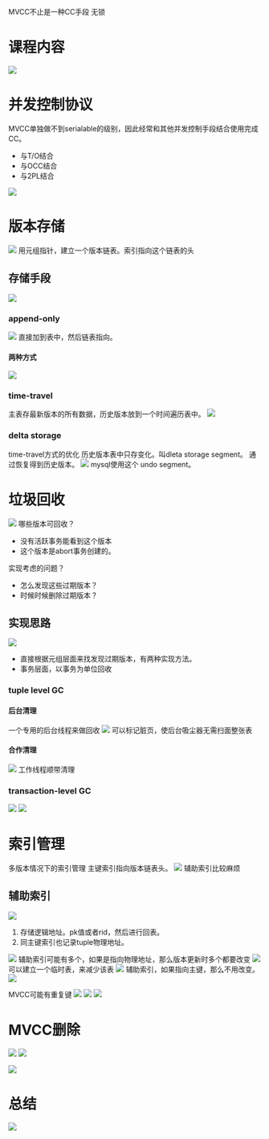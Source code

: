 MVCC不止是一种CC手段
无锁

# 课程内容

![](Pasted%20image%2020230526184250.png)

# 并发控制协议

MVCC单独做不到serialable的级别，因此经常和其他并发控制手段结合使用完成CC。

- 与T/O结合
- 与OCC结合
- 与2PL结合

![](Pasted%20image%2020230526184359.png)

# 版本存储

![](Pasted%20image%2020230526184445.png)
用元组指针，建立一个版本链表。索引指向这个链表的头

## 存储手段

![](Pasted%20image%2020230526184547.png)

### append-only

![](Pasted%20image%2020230526184644.png)
直接加到表中，然后链表指向。

#### 两种方式

![](Pasted%20image%2020230526184715.png)

### time-travel

主表存最新版本的所有数据，历史版本放到一个时间遍历表中。
![](Pasted%20image%2020230526184856.png)

### delta storage

time-travel方式的优化
历史版本表中只存变化。叫dleta storage segment。
通过恢复得到历史版本。
![](Pasted%20image%2020230526185053.png)
mysql使用这个 undo segment。

# 垃圾回收

![](Pasted%20image%2020230526185220.png)
哪些版本可回收？
- 没有活跃事务能看到这个版本
- 这个版本是abort事务创建的。

实现考虑的问题？
- 怎么发现这些过期版本？
- 时候时候删除过期版本？

## 实现思路

![](Pasted%20image%2020230526185454.png)
- 直接根据元组层面来找发现过期版本，有两种实现方法。
- 事务层面，以事务为单位回收

### tuple level GC

#### 后台清理

一个专用的后台线程来做回收
![](Pasted%20image%2020230526185903.png)
可以标记脏页，使后台吸尘器无需扫面整张表

#### 合作清理

![](Pasted%20image%2020230526190046.png)
工作线程顺带清理

### transaction-level GC

![](Pasted%20image%2020230526190112.png)
![](Pasted%20image%2020230526190253.png)

# 索引管理

多版本情况下的索引管理
主键索引指向版本链表头。
![](Pasted%20image%2020230526190552.png)
辅助索引比较麻烦

## 辅助索引

![](Pasted%20image%2020230526191008.png)
1. 存储逻辑地址。pk值或者rid，然后进行回表。
2. 同主键索引也记录tuple物理地址。

![](Pasted%20image%2020230526191204.png)
辅助索引可能有多个，如果是指向物理地址，那么版本更新时多个都要改变
![](Pasted%20image%2020230526191255.png)
可以建立一个临时表，来减少该表
![](Pasted%20image%2020230526234858.png)
辅助索引，如果指向主键，那么不用改变。
![](Pasted%20image%2020230526191339.png)

MVCC可能有重复键
![](Pasted%20image%2020230526234944.png)
![](Pasted%20image%2020230526235156.png)
![](Pasted%20image%2020230526235220.png)



# MVCC删除

![](Pasted%20image%2020230526235319.png)
![](Pasted%20image%2020230526235437.png)


![](Pasted%20image%2020230526235602.png)


# 总结

![](Pasted%20image%2020230526235723.png)
